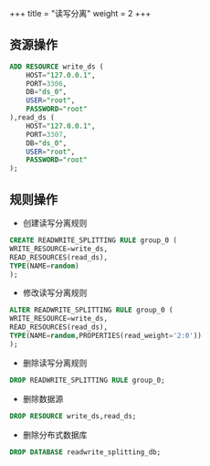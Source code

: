 +++
title = "读写分离"
weight = 2
+++

## 资源操作

```sql
ADD RESOURCE write_ds (
    HOST="127.0.0.1",
    PORT=3306,
    DB="ds_0",
    USER="root",
    PASSWORD="root"
),read_ds (
    HOST="127.0.0.1",
    PORT=3307,
    DB="ds_0",
    USER="root",
    PASSWORD="root"
);
```

## 规则操作

- 创建读写分离规则

```sql
CREATE READWRITE_SPLITTING RULE group_0 (
WRITE_RESOURCE=write_ds,
READ_RESOURCES(read_ds),
TYPE(NAME=random)
);
```

- 修改读写分离规则

```sql
ALTER READWRITE_SPLITTING RULE group_0 (
WRITE_RESOURCE=write_ds,
READ_RESOURCES(read_ds),
TYPE(NAME=random,PROPERTIES(read_weight='2:0'))
);
```

- 删除读写分离规则

```sql
DROP READWRITE_SPLITTING RULE group_0;
```

- 删除数据源

```sql
DROP RESOURCE write_ds,read_ds;
```

- 删除分布式数据库

```sql
DROP DATABASE readwrite_splitting_db;
```

